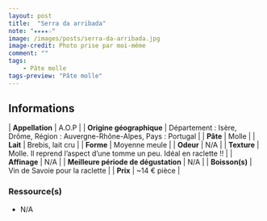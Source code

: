 ```yaml
---
layout: post
title:  "Serra da arribada"
note: "★★★★☆"
image: /images/posts/serra-da-arribada.jpg
image-credit: Photo prise par moi-même
comment: ""
tags:
    - Pâte molle
tags-preview: "Pâte molle"
---
```


## Informations

| **Appellation** | A.O.P |
| **Origine géographique** | Département : Isère, Drôme, Région : Auvergne-Rhône-Alpes, Pays : Portugal  |
| **Pâte** | Molle |
| **Lait** | Brebis, lait cru |
| **Forme** | Moyenne meule |
| **Odeur** | N/A |
| **Texture** | Molle. Il reprend l’aspect d’une tomme un peu. Idéal en raclette !! |
| **Affinage** | N/A |
| **Meilleure période de dégustation** | N/A |
| **Boisson(s)** | Vin de Savoie pour la raclette |
| **Prix** | ~14 € pièce |

### Ressource(s)
* N/A